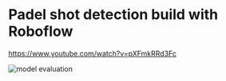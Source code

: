 # Padel shot detection build with Roboflow

https://www.youtube.com/watch?v=pXFmkRRd3Fc


![model evaluation]("model.png")
